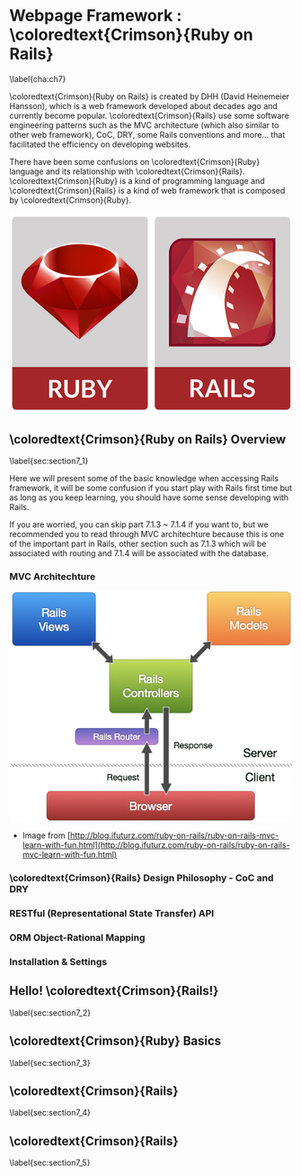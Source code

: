 # Webpage Framework : \coloredtext{Crimson}{Ruby on Rails}
\label{cha:ch7}

\coloredtext{Crimson}{Ruby on Rails} is created by DHH (David Heinemeier Hansson), which is a web framework developed about decades ago and currently become popular. \coloredtext{Crimson}{Rails} use some software engineering patterns such as the MVC architecture (which also similar to other web framework), CoC, DRY, some Rails conventions and more... that facilitated the efficiency on developing websites.

There have been some confusions on \coloredtext{Crimson}{Ruby} language and its relationship with \coloredtext{Crimson}{Rails}.
\coloredtext{Crimson}{Ruby} is a kind of programming language and \coloredtext{Crimson}{Rails} is a kind of web framework that is composed by \coloredtext{Crimson}{Ruby}.

![Ruby and Rails Logo\label{fig:captioned_image}](images/CH7/ruby-rails-logo.jpg)

## \coloredtext{Crimson}{Ruby on Rails} Overview
\label{sec:section7_1}

Here we will present some of the basic knowledge when accessing Rails framework, it will be some confusion if you start play with Rails first time but as long as you keep learning, you should have some sense developing with Rails.

If you are worried, you can skip part 7.1.3 ~ 7.1.4 if you want to, but we recommended you to read through MVC architechture because this is one of the important part in Rails, other section such as 7.1.3 which will be associated with routing and 7.1.4 will be associated with the database.
 
### MVC Architechture

![MVC Architecture Overview\label{fig:captioned_image}](images/CH7/mvc.png)

- Image from [http://blog.ifuturz.com/ruby-on-rails/ruby-on-rails-mvc-learn-with-fun.html](http://blog.ifuturz.com/ruby-on-rails/ruby-on-rails-mvc-learn-with-fun.html)

### \coloredtext{Crimson}{Rails} Design Philosophy - CoC and DRY

### RESTful (Representational State Transfer) API

### ORM Object-Rational Mapping

### Installation & Settings


## Hello! \coloredtext{Crimson}{Rails!}
\label{sec:section7_2}

## \coloredtext{Crimson}{Ruby} Basics
\label{sec:section7_3}

## \coloredtext{Crimson}{Rails}
\label{sec:section7_4}

## \coloredtext{Crimson}{Rails} 
\label{sec:section7_5}


